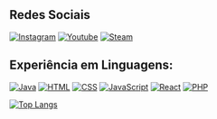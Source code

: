 </br>
</br>

## Redes Sociais
[![Instagram](https://img.shields.io/badge/Instagram-E4405F?style=for-the-badge&logo=instagram&logoColor=white)](https://www.instagram.com/joao_luiz48/)
[![Youtube](https://img.shields.io/badge/YouTube-FF0000?style=for-the-badge&logo=youtube&logoColor=white)](https://www.youtube.com/channel/UCAViRQNPTdgB_hRdB2VTPCg)
[![Steam](https://img.shields.io/badge/Steam-000000?style=for-the-badge&logo=steam&logoColor=white)](https://steamcommunity.com/profiles/76561198438408081/)


## Experiência em Linguagens:
[![Java](https://img.shields.io/badge/Java-ED8B00?style=for-the-badge&logo=java&logoColor=white)]()
[![HTML](https://img.shields.io/badge/HTML5-E34F26?style=for-the-badge&logo=html5&logoColor=white)]()
[![CSS](https://img.shields.io/badge/CSS3-1572B6?style=for-the-badge&logo=css3&logoColor=white)]()
[![JavaScript](https://img.shields.io/badge/JavaScript-F7DF1E?style=for-the-badge&logo=javascript&logoColor=black)]()
[![React](https://img.shields.io/badge/React-20232A?style=for-the-badge&logo=react&logoColor=61DAFB)]()
[![PHP](https://img.shields.io/badge/PHP-777BB4?style=for-the-badge&logo=php&logoColor=white)]()

[![Top Langs](https://github-readme-stats.vercel.app/api/top-langs/?username=goenji48&layout=compact)](https://github.com/anuraghazra/github-readme-stats)
